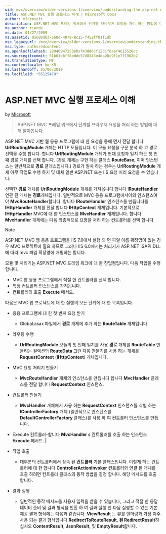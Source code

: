 ```yaml
---
uid: mvc/overview/older-versions-1/overview/understanding-the-asp-net-mvc-execution-process
title: ASP.NET MVC 실행 프로세스 이해 | Microsoft Docs
author: microsoft
description: ASP.NET MVC 프레임 워크에서 단계별 브라우저 요청을 처리 하는 방법에 대해 알아봅니다.
ms.author: riande
ms.date: 01/27/2009
ms.assetid: d1608db3-660d-4079-8c15-f452ff01f1db
msc.legacyurl: /mvc/overview/older-versions-1/overview/understanding-the-asp-net-mvc-execution-process
msc.type: authoredcontent
ms.openlocfilehash: 28940947253e0af43886cf1231f8aaf4615526cc
ms.sourcegitcommit: 51b01b6ff8edde57d8243e4da28c9f1e7f1962b2
ms.translationtype: MT
ms.contentlocale: ko-KR
ms.lasthandoff: 05/06/2019
ms.locfileid: "65125478"
---
```

# <a name="understanding-the-aspnet-mvc-execution-process"></a>ASP.NET MVC 실행 프로세스 이해

by [Microsoft](https://github.com/microsoft)

> ASP.NET MVC 프레임 워크에서 단계별 브라우저 요청을 처리 하는 방법에 대해 알아봅니다.

ASP.NET MVC 기반 웹 응용 프로그램에 대 한 요청을 통해 먼저 전달 합니다 **UrlRoutingModule** 개체는 HTTP 모듈입니다. 이 모듈 요청을 구문 분석 하 고 경로 선택을 수행 합니다. 합니다 **UrlRoutingModule** 개체가 현재 요청과 일치 하는 첫 번째 경로 개체를 선택 합니다. (경로 개체는 구현 하는 클래스 **RouteBase**, 이며 인스턴스는 일반적으로 **경로** 클래스입니다.) 경로가 일치 하는 경우는 **UrlRoutingModule** 개체 아무 작업도 수행 하지 및 대체 일반 ASP.NET 또는 IIS 요청 처리 요청을 수 있습니다.

선택한 **경로** 개체를 **UrlRoutingModule** 개체를 가져옵니다 합니다 **IRouteHandler** 연관 된 개체는 **경로**개체입니다. 일반적으로 MVC 응용 프로그램에서이의 인스턴스여야 **MvcRouteHandler**합니다. 합니다 **IRouteHandler** 인스턴스를 만듭니다를 **IHttpHandler** 개체를 전달 합니다 **IHttpContext** 개체입니다. 기본적으로 **IHttpHandler** MVC에 대 한 인스턴스를 **MvcHandler** 개체입니다. 합니다 **MvcHandler** 개체에는 다음 최종적으로 요청을 처리 하는 컨트롤러를 선택 합니다.

> [!NOTE]
> ASP.NET MVC 웹 응용 프로그램을 IIS 7.0에서 실행 되 면 파일 이름 확장명이 없는 경우 MVC 프로젝트에 필요 하므로 그러나 IIS 6.0에서는 처리기가 ASP.NET ISAPI DLL에 따라.mvc 파일 확장명에 매핑하는 합니다.

모듈 및 처리기는 ASP.NET MVC 프레임 워크에 대 한 진입점입니다. 다음 작업을 수행합니다.

- MVC 웹 응용 프로그램에서 적절 한 컨트롤러를 선택 합니다.
- 특정 컨트롤러 인스턴스를 가져옵니다.
- 컨트롤러의 호출 **Execute** 메서드.

다음은 MVC 웹 프로젝트에 대 한 실행의 모든 단계에 대 한 목록입니다.

- 응용 프로그램에 대 한 첫 번째 요청 받기 

    - Global.asax 파일에서 **경로** 개체에 추가 되는 **RouteTable** 개체입니다.
- 라우팅 수행 

    - **UrlRoutingModule** 모듈의 첫 번째 일치를 사용 **경로** 개체를 **RouteTable** 만들려는 컬렉션의 **RouteData** 그런 다음 만들기를 사용 하는 개체를 **RequestContext** (**IHttpContext**) 개체입니다.
- MVC 요청 처리기 만들기 

    - **MvcRouteHandler** 개체의 인스턴스를 만듭니다 합니다 **MvcHandler** 클래스를 전달 합니다 **RequestContext** 인스턴스.
- 컨트롤러 만들기 

    - **MvcHandler** 개체에서 사용 하는 **RequestContext** 인스턴스를 식별 하는 **IControllerFactory** 개체 (일반적으로 인스턴스를  **DefaultControllerFactory** 클래스)를 사용 하 여 컨트롤러 인스턴스를 만듭니다.
- Execute 컨트롤러-합니다 **MvcHandler** s 컨트롤러를 호출 하는 인스턴스 **Execute** 메서드. |
- 작업 호출 

    - 대부분의 컨트롤러에서 상속 된 **컨트롤러** 기본 클래스입니다. 이렇게 하는 컨트롤러에 대 한 합니다 **ControllerActionInvoker** 컨트롤러와 연결 된 개체를 호출 하려면 컨트롤러 클래스의 동작 방법을 결정 합니다. 해당 메서드를 호출 합니다.
- 결과 실행 

    - 일반적인 동작 메서드를 사용자 입력을 받을 수 있습니다, 그리고 적절 한 응답 데이터 준비 및 결과 형식을 반환 하 여 결과 실행 한 다음 실행할 수 있는 기본 제공 결과 형식에는 다음과 같습니다. **ViewResult** 는 뷰를 렌더링과 가장 자주 사용 되는 결과 형식입니다 **RedirectToRouteResult**, **된 RedirectResult**하십시오 **ContentResult**,  **JsonResult**, 및 **EmptyResult**합니다.
